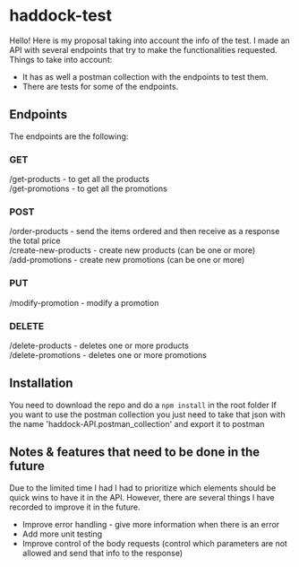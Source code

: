 # haddock-test

Hello! Here is my proposal taking into account the info of the test. I made an API with several endpoints that try to make the functionalities requested.
Things to take into account:
- It has as well a postman collection with the endpoints to test them.
- There are tests for some of the endpoints.

## Endpoints
The endpoints are the following:

### GET
/get-products - to get all the products
<br />
/get-promotions - to get all the promotions

### POST
/order-products - send the items ordered and then receive as a response the total price
<br />
/create-new-products - create new products (can be one or more)
<br />
/add-promotions - create new promotions (can be one or more)

### PUT
/modify-promotion - modify a promotion

### DELETE
/delete-products - deletes one or more products
<br />
/delete-promotions - deletes one or more promotions

## Installation
You need to download the repo and do a `npm install` in the root folder
If you want to use the postman collection you just need to take that json with the name 'haddock-API.postman_collection' and export it to postman

## Notes & features that need to be done in the future
Due to the limited time I had I had to prioritize which elements should be quick wins to have it in the API. However, there are several things I have recorded to improve it in the future.
- Improve error handling - give more information when there is an error
- Add more unit testing
- Improve control of the body requests (control which parameters are not allowed and send that info to the response)
